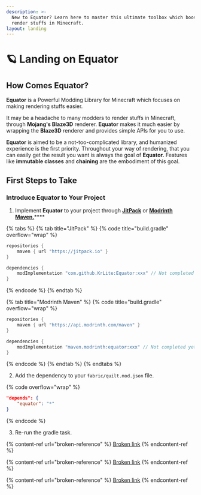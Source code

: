 ```yaml
---
description: >-
  New to Equator? Learn here to master this ultimate toolbox which boosts your
  render stuffs in Minecraft.
layout: landing
---
```


# 🪐 Landing on Equator

## How Comes Equator?

**Equator** is a Powerful Modding Library for Minecraft which focuses on making rendering stuffs easier.

It may be a headache to many modders to render stuffs in Minecraft, through **Mojang's Blaze3D** renderer. **Equator** makes it much easier by wrapping the **Blaze3D** renderer and provides simple APIs for you to use.

**Equator** is aimed to be a not-too-complicated library, and humanized experience is the first priority. Throughout your way of rendering, that you can easily get the result you want is always the goal of **Equator.** Features like **immutable classes** and **chaining** are the embodiment of this goal.

## First Steps to Take

### Introduce Equator to Your Project

1. Implement **Equator** to your project through [**JitPack**](https://jitpack.io) or [**Modrinth Maven.**](https://docs.modrinth.com/docs/tutorials/maven/)****

{% tabs %}
{% tab title="JitPack" %}
{% code title="build.gradle" overflow="wrap" %}
```groovy
repositories {
    maven { url "https://jitpack.io" }
}

dependencies {
    modImplementation "com.github.KrLite:Equator:xxx" // Not completed yet
}
```
{% endcode %}
{% endtab %}

{% tab title="Modrinth Maven" %}
{% code title="build.gradle" overflow="wrap" %}
```groovy
repositories {
    maven { url "https://api.modrinth.com/maven" }
}

dependencies {
    modImplementation "maven.modrinth:equator:xxx" // Not completed yet
}
```
{% endcode %}
{% endtab %}
{% endtabs %}

2. Add the dependency to your `fabric/quilt.mod.json` file.

{% code overflow="wrap" %}
```json
"depends": {
    "equator": "*"
}
```
{% endcode %}

3. Re-run the gradle task.

{% content-ref url="broken-reference" %}
[Broken link](broken-reference)
{% endcontent-ref %}

{% content-ref url="broken-reference" %}
[Broken link](broken-reference)
{% endcontent-ref %}

{% content-ref url="broken-reference" %}
[Broken link](broken-reference)
{% endcontent-ref %}
